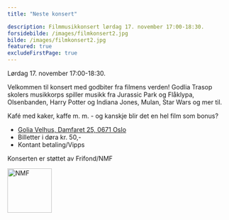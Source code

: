 ```yaml
---
title: "Neste konsert"

description: Filmmusikkonsert lørdag 17. november 17:00-18:30.
forsidebilde: /images/filmkonsert2.jpg
bilde: /images/filmkonsert2.jpg
featured: true
excludeFirstPage: true
---
```


Lørdag 17. november 17:00-18:30.

Velkommen til konsert med godbiter fra filmens verden! Godlia Trasop skolers musikkorps spiller musikk fra Jurassic Park og Flåklypa, Olsenbanden, Harry Potter og Indiana Jones, Mulan,  Star Wars og mer til.

Kafé med kaker, kaffe m. m. - og kanskje blir det en hel film som bonus?

* [Golia Velhus, Damfaret 25, 0671 Oslo](https://goo.gl/maps/e7tyFnFrkMG2)
* Billetter i døra kr. 50,-
* Kontant betaling/Vipps

Konserten er støttet av Frifond/NMF

<img src="../images/nmf_logo.svg" height="100" alt="NMF">
